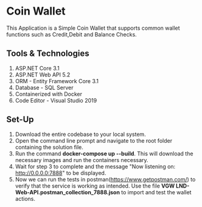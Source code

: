 # Coin Wallet

This Application is a Simple Coin Wallet that supports common wallet functions such as Credit,Debit and Balance Checks. 

## Tools & Technologies
1. ASP.NET Core 3.1
2. ASP.NET Web API 5.2
3. ORM - Entity Framework Core 3.1
4. Database - SQL Server
5. Containerized with Docker
6. Code Editor - Visual Studio 2019 

## Set-Up
1. Download the entire codebase to your local system.
2. Open the command line prompt and navigate to the root folder containing the solution file.
3. Run the command **docker-compose up --build**. This will download the necessary images and run the containers necessary.
4. Wait for step 3 to complete and the message "Now listening on: http://0.0.0.0:7888" to be displayed.
5. Now we can run the tests in postman(https://www.getpostman.com/) to verify that the service is working as intended. 
   Use the file **VGW LND-Web-API.postman_collection_7888.json** to import and test the wallet actions.
